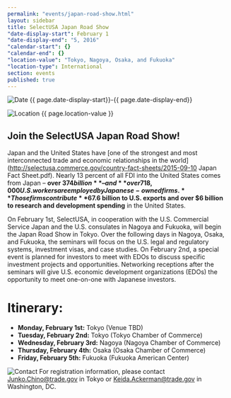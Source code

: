 ```yaml
---
permalink: "events/japan-road-show.html"
layout: sidebar
title: SelectUSA Japan Road Show
"date-display-start": February 1
"date-display-end": "5, 2016"
"calendar-start": {}
"calendar-end": {}
"location-value": "Tokyo, Nagoya, Osaka, and Fukuoka"
"location-type": International
section: events
published: true
---
```




![Date](https://google.github.io/material-design-icons/action/svg/design/ic_event_24px.svg "Date") {{ page.date-display-start}}-{{ page.date-display-end}}

![Location](http://google.github.io/material-design-icons/social/svg/design/ic_location_city_24px.svg "Location") {{ page.location-value }}

## Join the SelectUSA Japan Road Show!

Japan and the United States have [one of the strongest and most interconnected trade and economic relationships in the world](http://selectusa.commerce.gov/country-fact-sheets/2015-09-10 Japan Fact Sheet.pdf). Nearly 13 percent of all FDI into the United States comes from Japan – **over $374 billion** – and **over 718,000 U.S. workers are employed by Japanese-owned firms.** Those firms contribute **$67.6 billion to U.S. exports and over $6 billion to research and development spending** in the United States.  

On February 1st, SelectUSA, in cooperation with the U.S. Commercial Service Japan and the U.S. consulates in Nagoya and Fukuoka, will begin the Japan Road Show in Tokyo. Over the following days in Nagoya, Osaka, and Fukuoka, the seminars will focus on the U.S. legal and regulatory systems, investment visas, and case studies. On February 2nd, a special event is planned for investors to meet with EDOs to discuss specific investment projects and opportunities. Networking receptions after the seminars will give U.S. economic development organizations (EDOs) the opportunity to meet one-on-one with Japanese investors. 

# Itinerary:
* **Monday, February 1st:** Tokyo (Venue TBD)
* **Tuesday, February 2nd:** Tokyo (Tokyo Chamber of Commerce)
* **Wednesday, February 3rd:** Nagoya (Nagoya Chamber of Commerce)
* **Thursday, February 4th:** Osaka (Osaka Chamber of Commerce)
* **Friday, February 5th:** Fukuoka (Fukuoka American Center)


![Contact](https://google.github.io/material-design-icons/action/svg/design/ic_question_answer_24px.svg "Contact") For registration information, please contact [Junko.Chino@trade.gov](mailto:junko.chino@trade.gov) in Tokyo or [Keida.Ackerman@trade.gov](mailto:keida.ackerman@trade.gov) in Washington, DC.
